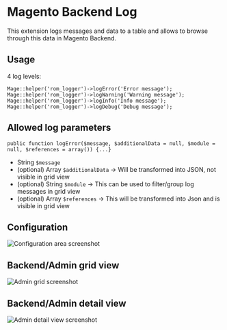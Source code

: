 # Magento Backend Log

This extension logs messages and data to a table and allows to browse through this data in Magento Backend.

## Usage

4 log levels:

```
Mage::helper('rom_logger')->logError('Error message');
Mage::helper('rom_logger')->logWarning('Warning message');
Mage::helper('rom_logger')->logInfo('Info message');
Mage::helper('rom_logger')->logDebug('Debug message');
```

## Allowed log parameters

```
public function logError($message, $additionalData = null, $module = null, $references = array()) {...}
```

- String `$message`
- (optional) Array `$additionalData` -> Will be transformed into JSON, not visible in grid view
- (optional) String `$module` -> This can be used to filter/group log messages in grid view
- (optional) Array `$references` -> This will be transformed into Json and is visible in grid view

## Configuration

![Configuration area screenshot](https://raw.github.com/romfr/rom_logger/master/doc/screenshots/configuration-area.png)

## Backend/Admin grid view

![Admin grid screenshot](https://raw.github.com/romfr/rom_logger/master/doc/screenshots/grid.png)

## Backend/Admin detail view

![Admin detail view screenshot](https://raw.github.com/romfr/rom_logger/master/doc/screenshots/detail.png)

